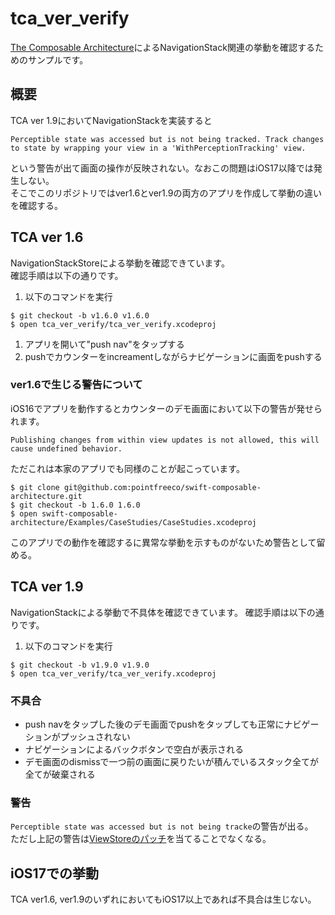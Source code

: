 # tca_ver_verify

[The Composable Architecture](https://github.com/pointfreeco/swift-composable-architecture/blob/2722a3466b78860ebf493103fc82ac85b076e1bd/Sources/ComposableArchitecture/Documentation.docc/Articles/MigrationGuides/MigratingTo1.6.md)によるNavigationStack関連の挙動を確認するためのサンプルです。

## 概要

TCA ver 1.9においてNavigationStackを実装すると

```
Perceptible state was accessed but is not being tracked. Track changes to state by wrapping your view in a 'WithPerceptionTracking' view.
```

という警告が出て画面の操作が反映されない。なおこの問題はiOS17以降では発生しない。  
そこでこのリポジトリではver1.6とver1.9の両方のアプリを作成して挙動の違いを確認する。

## TCA ver 1.6

NavigationStackStoreによる挙動を確認できています。  
確認手順は以下の通りです。

1. 以下のコマンドを実行
```
$ git checkout -b v1.6.0 v1.6.0
$ open tca_ver_verify/tca_ver_verify.xcodeproj
```
1. アプリを開いて"push nav"をタップする
1. pushでカウンターをincreamentしながらナビゲーションに画面をpushする

### ver1.6で生じる警告について

iOS16でアプリを動作するとカウンターのデモ画面において以下の警告が発せられます。

```
Publishing changes from within view updates is not allowed, this will cause undefined behavior.
```

ただこれは本家のアプリでも同様のことが起こっています。

```
$ git clone git@github.com:pointfreeco/swift-composable-architecture.git
$ git checkout -b 1.6.0 1.6.0
$ open swift-composable-architecture/Examples/CaseStudies/CaseStudies.xcodeproj
```

このアプリでの動作を確認するに異常な挙動を示すものがないため警告として留める。

## TCA ver 1.9

NavigationStackによる挙動で不具体を確認できています。
確認手順は以下の通りです。

1. 以下のコマンドを実行
```
$ git checkout -b v1.9.0 v1.9.0
$ open tca_ver_verify/tca_ver_verify.xcodeproj
```

### 不具合

- push navをタップした後のデモ画面でpushをタップしても正常にナビゲーションがプッシュされない
- ナビゲーションによるバックボタンで空白が表示される
- デモ画面のdismissで一つ前の画面に戻りたいが積んでいるスタック全てが全てが破棄される

### 警告

`Perceptible state was accessed but is not being tracke`の警告が出る。  
ただし上記の警告は[ViewStoreのパッチ](https://github.com/kiroru/tca_ver_verify/blob/v1.6.0/tca_ver_verify/tca_ver_verify/ViewStore.swift)を当てることでなくなる。

## iOS17での挙動

TCA ver1.6, ver1.9のいずれにおいてもiOS17以上であれば不具合は生じない。
